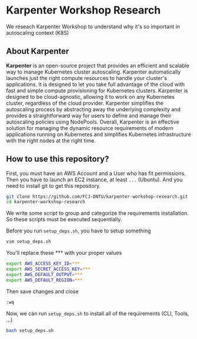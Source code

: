 # Karpenter Workshop Research

We reseach Karpenter Workshop to understand why it's so important in autoscaling context (K8S)

## About Karpenter

**Karpenter** is an open-source project that provides an efficient and scalable way to manage Kubernetes cluster autoscaling. Karpenter automatically launches just the right compute resources to handle your cluster's applications. It is designed to let you take full advantage of the cloud with fast and simple compute provisioning for Kubernetes clusters. Karpenter is designed to be cloud-agnostic, allowing it to work on any Kubernetes cluster, regardless of the cloud provider. Karpenter simplifies the autoscaling process by abstracting away the underlying complexity and provides a straightforward way for users to define and manage their autoscaling policies using NodePools. Overall, Karpenter is an effective solution for managing the dynamic resource requirements of modern applications running on Kubernetes and simplifies Kubernetes infrastructure with the right nodes at the right time.

## How to use this repository?

First, you must have an AWS Account and a User who has fit permissions. Then you have to launch an EC2 instance, at least `...` (Ubuntu). And you need to install git to get this repository.

```bash
git clone https://github.com/FCJ-DNTU/karpenter-workshop-research.git
cd karpenter-workshop-research
```

We write some script to group and categorize the requirements installation. So these scripts must be executed sequentially.

Before you run `setup_deps.sh`, you have to setup something

```bash
vim setup_deps.sh
```

You'll replace these \*\*\* with your proper values

```bash
export AWS_ACCESS_KEY_ID=***
export AWS_SECRET_ACCESS_KEY=***
export AWS_DEFAULT_OUTPUT=***
export AWS_DEFAULT_REGION=***
```

Then save changes and close

```bash
:wq
```

Now, we can run `setup_deps.sh` to install all of the requirements (CLI, Tools, ...)

```bash
bash setup_deps.sh
```
